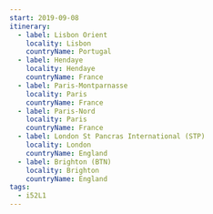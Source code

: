 ```yaml
---
start: 2019-09-08
itinerary:
  - label: Lisbon Orient
    locality: Lisbon
    countryName: Portugal
  - label: Hendaye
    locality: Hendaye
    countryName: France
  - label: Paris-Montparnasse
    locality: Paris
    countryName: France
  - label: Paris-Nord
    locality: Paris
    countryName: France
  - label: London St Pancras International (STP)
    locality: London
    countryName: England
  - label: Brighton (BTN)
    locality: Brighton
    countryName: England
tags:
  - i52L1
---
```

